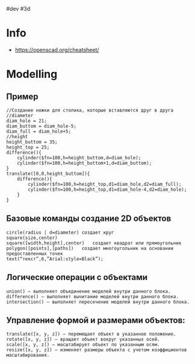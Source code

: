 #dev #3d

# Info
- https://openscad.org/cheatsheet/

# Modelling

## Пример
```
//Создание ножки для столика, которые вставляются друг в друга
//diameter
diam_hole = 21;
diam_buttom = diam_hole-5;
diam_full = diam_hole+5;
//height
height_buttom = 35;
height_top = 25;
difference(){
    cylinder($fn=100,h=height_buttom,d=diam_hole);
    cylinder($fn=100,h=height_buttom+1,d=diam_buttom);
}
translate([0,0,height_buttom]){
    difference(){
        cylinder($fn=100,h=height_top,d1=diam_hole,d2=diam_full);
        cylinder($fn=100,h=height_top,d1=diam_hole-4,d2=diam_hole);
    }
}
```

## Базовые команды создание 2D объектов
```
circle(radius | d=diameter)	создает круг
square(size,center)
square([width,height],center)	создает квадрат или прямоугольник
polygon([points],[paths])	создает многоугольник на основании предоставленных точек
text(“текст”,6,”Arial:style=Black”);
```

## Логические операции с объектами
```
union() – выполняет объединение моделей внутри данного блока.
difference() – выполняет вычитание моделей внутри данного блока.
intersection() – выполняет пересечение моделей внутри данного блока.
```

## Управление формой и размерами объектов:
```
translate([x, y, z]) – перемещает объект в указанное положение.
rotate([x, y, z]) – вращает объект вокруг указанных осей.
scale([x, y, z]) – масштабирует объект по указанным осям.
resize([x, y, z]) – изменяет размеры объекта с учетом коэффициентов масштабирования.
```